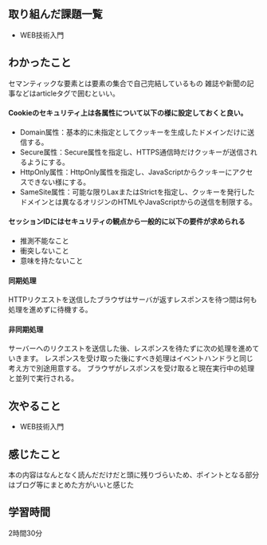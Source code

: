 ## 取り組んだ課題一覧
 - WEB技術入門　
 
   
   
## わかったこと
セマンティックな要素とは要素の集合で自己完結しているもの
雑誌や新聞の記事などはarticleタグで囲むといい。

#### Cookieのセキュリティ上は各属性について以下の様に設定しておくと良い。
 - Domain属性：基本的に未指定としてクッキーを生成したドメインだけに送信する。  
 - Secure属性：Secure属性を指定し、HTTPS通信時だけクッキーが送信されるようにする。  
 - HttpOnly属性：HttpOnly属性を指定し、JavaScriptからクッキーにアクセスできない様にする。  
 - SameSite属性：可能な限りLaxまたはStrictを指定し、クッキーを発行したドメインとは異なるオリジンのHTMLやJavaScriptからの送信を制限する。

#### セッションIDにはセキュリティの観点から一般的に以下の要件が求められる
- 推測不能なこと
- 衝突しないこと
- 意味を持たないこと

#### 同期処理
HTTPリクエストを送信したブラウザはサーバが返すレスポンスを待つ間は何も処理を進めずに待機する。

#### 非同期処理
サーバーへのリクエストを送信した後、レスポンスを待たずに次の処理を進めていきます。
レスポンスを受け取った後にすべき処理はイベントハンドラと同じ考え方で別途用意する。
ブラウザがレスポンスを受け取ると現在実行中の処理と並列で実行される。

## 次やること
- WEB技術入門


## 感じたこと
本の内容はなんとなく読んだだけだと頭に残りづらいため、ポイントとなる部分はブログ等にまとめた方がいいと感じた

## 学習時間
2時間30分
